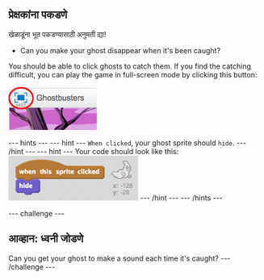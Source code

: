 ## प्रेक्षकांना पकडणे

खेळाडूंना भूत पकडण्यासाठी अनुमती द्या!

+ Can you make your ghost disappear when it's been caught?

You should be able to click ghosts to catch them. If you find the catching difficult, you can play the game in full-screen mode by clicking this button:

![screenshot](images/ghost-fullscreen.png)

\--- hints \--- \--- hint \--- `When clicked`, your ghost sprite should `hide`. \--- /hint \--- \--- hint \--- Your code should look like this: ![screenshot](images/ghost-catch-code.png) \--- /hint \--- \--- /hints \---

\--- challenge \---

## आव्हान: ध्वनी जोडणे

Can you get your ghost to make a sound each time it's caught? \--- /challenge \---